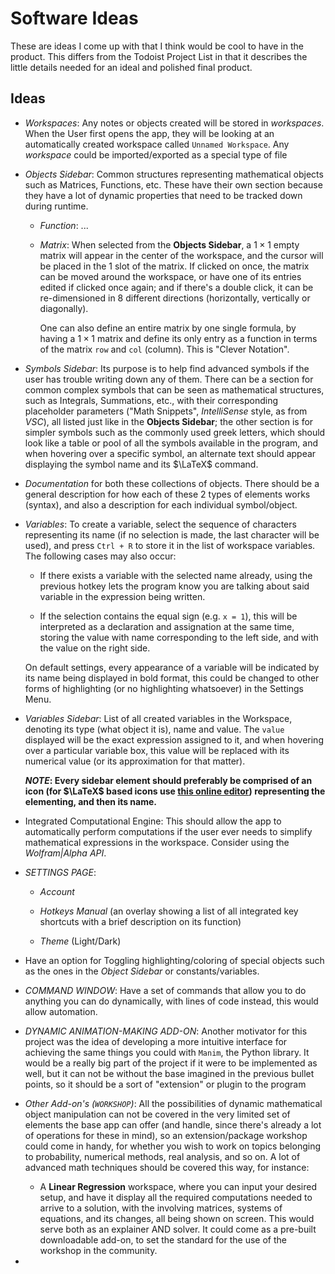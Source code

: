 # Software Ideas

These are ideas I come up with that I think would be cool to have in the product. This differs from the Todoist Project List in that it describes the little details needed for an ideal and polished final product.

## Ideas

- *Workspaces*: Any notes or objects created will be stored in *workspaces*. When the User first opens the app, they will be looking at an automatically created workspace called `Unnamed Workspace`. Any *workspace* could be imported/exported as a special type of file

- *Objects Sidebar*: Common structures representing mathematical objects such as Matrices, Functions, etc. These have their own section because they have a lot of dynamic properties that need to be tracked down during runtime.
  
  - *Function*: ...
  
  - *Matrix*: When selected from the **Objects Sidebar**, a $1 \times 1$ empty matrix will appear in the center of the workspace, and the cursor will be placed in the 1 slot of the matrix. If clicked on once, the matrix can be moved around the workspace, or have one of its entries edited if clicked once again; and if there's a double click, it can be re-dimensioned in 8 different directions (horizontally, vertically or diagonally).
    
    One can also define an entire matrix by one single formula, by having a $1 \times 1$ matrix and define its only entry as a function in terms of the matrix `row` and `col` (column). This is "Clever Notation".

- *Symbols Sidebar*: Its purpose is to help find advanced symbols if the user has trouble writing down any of them. There can be a section for common complex symbols that can be seen as mathematical structures, such as Integrals, Summations, etc., with their corresponding placeholder parameters ("Math Snippets", *IntelliSense* style, as from *VSC*), all listed just like in the **Objects Sidebar**; the other section is for simpler symbols such as the commonly used greek letters, which should look like a table or pool of all the symbols available in the program, and when hovering over a specific symbol, an alternate text should appear displaying the symbol name and its $\LaTeX$ command.

- *Documentation* for both these collections of objects. There should be a general description for how each of these 2 types of elements works (syntax), and also a description for each individual symbol/object.

- *Variables*: To create a variable, select the sequence of characters representing its name (if no selection is made, the last character will be used), and press `Ctrl + R` to store it in the list of workspace variables. The following cases may also occur:
  
  - If there exists a variable with the selected name already, using the previous hotkey lets the program know you are talking about said variable in the expression being written.
  
  - If the selection contains the equal sign (e.g. `x = 1`), this will be interpreted as a declaration and assignation at the same time, storing the value with name corresponding to the left side, and with the value on the right side.
  
  On default settings, every appearance of a variable will be indicated by its name being displayed in bold format, this could be changed to other forms of highlighting (or no highlighting whatsoever) in the Settings Menu.

- *Variables Sidebar*: List of all created variables in the Workspace, denoting its type (what object it is), name and value. The `value` displayed will be the exact expression assigned to it, and when hovering over a particular variable box, this value will be replaced with its numerical value (or its approximation for that matter).
  
  ***NOTE*: Every sidebar element should preferably be comprised of an icon (for $\LaTeX$ based icons use [this online editor](https://latex.codecogs.com/eqneditor/editor.php?lang=es-es)) representing the elementing, and then its name.**

- Integrated Computational Engine: This should allow the app to automatically perform computations if the user ever needs to simplify mathematical expressions in the workspace. Consider using the *Wolfram|Alpha API*.

- *SETTINGS PAGE*:
  
  - *Account*
  
  - *Hotkeys Manual* (an overlay showing a list of all integrated key shortcuts with a brief description on its function)
  
  - *Theme* (Light/Dark)

- Have an option for Toggling highlighting/coloring of special objects such as the ones in the *Object Sidebar* or constants/variables.

- *COMMAND WINDOW*: Have a set of commands that allow you to do anything you can do dynamically, with lines of code instead, this would allow automation.

- *DYNAMIC ANIMATION-MAKING ADD-ON*: Another motivator for this project was the idea of developing a more intuitive interface for achieving the same things you could with `Manim`, the Python library. It would be a really big part of the project if it were to be implemented as well, but it can not be without the base imagined in the previous bullet points, so it should be a sort of "extension" or plugin to the program

- *Other Add-on's (`WORKSHOP`)*: All the possibilities of dynamic mathematical object manipulation can not be covered in the very limited set of elements the base app can offer (and handle, since there's already a lot of operations for these in mind), so an extension/package workshop could come in handy, for whether you wish to work on topics belonging to probability, numerical methods, real analysis, and so on. A lot of advanced math techniques should be covered this way, for instance:
  
  - A **Linear Regression** workspace, where you can input your desired setup, and have it display all the required computations needed to arrive to a solution, with the involving matrices, systems of equations, and its changes, all being shown on screen. This would serve both as an explainer AND solver. It could come as a pre-built downloadable add-on, to set the standard for the use of the workshop in the community.

- 